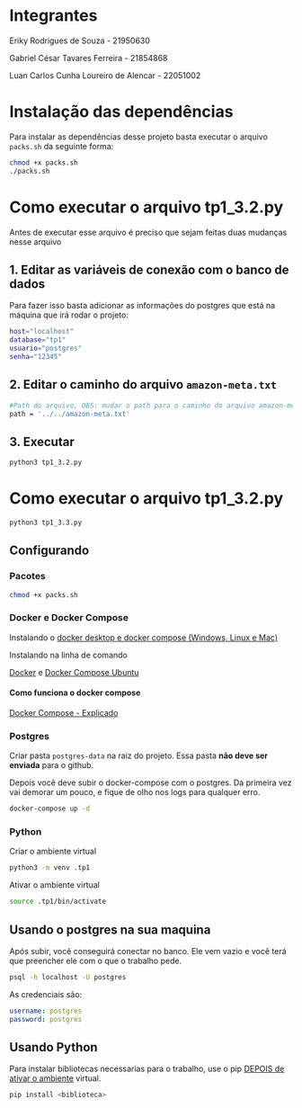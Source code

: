 # Integrantes 
Eriky Rodrigues de Souza - 21950630

Gabriel César Tavares Ferreira - 21854868

Luan Carlos Cunha Loureiro de Alencar - 22051002

# Instalação das dependências

Para instalar as dependências desse projeto basta executar o arquivo `packs.sh` da seguinte forma:
```bash
chmod +x packs.sh
./packs.sh
```

# Como executar o arquivo tp1_3.2.py

Antes de executar esse arquivo é preciso que sejam feitas duas mudanças nesse arquivo

## 1. Editar as variáveis de conexão com o banco de dados
Para fazer isso basta adicionar as informações do postgres que está na máquina que irá rodar o projeto:
```bash
host="localhost"
database="tp1"
usuario="postgres"
senha="12345"
```
## 2. Editar o caminho do arquivo `amazon-meta.txt`
```bash
#Path do arquivo, OBS: mudar o path para o caminho do arquivo amazon-meta.txt da máquina que está rodando o código
path = '../../amazon-meta.txt'
```

## 3. Executar
```bash
python3 tp1_3.2.py
```

# Como executar o arquivo tp1_3.2.py
```bash
python3 tp1_3.3.py
```

## Configurando

### Pacotes
```bash
chmod +x packs.sh
```
### Docker e Docker Compose

Instalando o [docker desktop e docker compose (Windows, Linux e Mac)](https://www.docker.com/products/docker-desktop/)

Instalando na linha de comando

[Docker](https://www.digitalocean.com/community/tutorials/how-to-install-and-use-docker-on-ubuntu-20-04-pt) e [Docker Compose Ubuntu](https://www.digitalocean.com/community/tutorials/how-to-install-and-use-docker-compose-on-ubuntu-20-04-pt)

#### Como funciona o docker compose

[Docker Compose - Explicado](https://blog.4linux.com.br/docker-compose-explicado/)

### Postgres

Criar pasta `postgres-data` na raiz do projeto. Essa pasta **não deve ser enviada** para o github.

Depois você deve subir o docker-compose com o postgres. Da primeira vez vai demorar um pouco, e fique de olho nos logs para qualquer erro.

```bash
docker-compose up -d
```

### Python

Criar o ambiente virtual

```bash
python3 -m venv .tp1
```

Ativar o ambiente virtual

```bash
source .tp1/bin/activate
```

## Usando o postgres na sua maquina

Após subir, você conseguirá conectar no banco. Ele vem vazio e você terá que preencher ele com o que o trabalho pede.

```bash
psql -h localhost -U postgres
```

As credenciais são:

```yaml
username: postgres
password: postgres
```

## Usando Python

Para instalar bibliotecas necessarias para o trabalho, use o pip [DEPOIS de ativar o ambiente](#python) virtual.

```bash
pip install <biblioteca>
```
